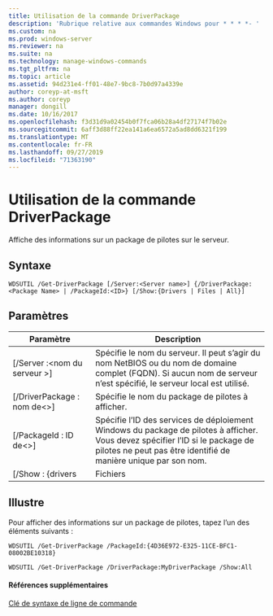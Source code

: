 ```yaml
---
title: Utilisation de la commande DriverPackage
description: 'Rubrique relative aux commandes Windows pour * * * *- '
ms.custom: na
ms.prod: windows-server
ms.reviewer: na
ms.suite: na
ms.technology: manage-windows-commands
ms.tgt_pltfrm: na
ms.topic: article
ms.assetid: 94d231e4-ff01-48e7-9bc8-7b0d97a4339e
author: coreyp-at-msft
ms.author: coreyp
manager: dongill
ms.date: 10/16/2017
ms.openlocfilehash: f3d31d9a02454b0f7fca06b28a4df27174f7b02e
ms.sourcegitcommit: 6aff3d88ff22ea141a6ea6572a5ad8dd6321f199
ms.translationtype: MT
ms.contentlocale: fr-FR
ms.lasthandoff: 09/27/2019
ms.locfileid: "71363190"
---
```

# <a name="using-the-get-driverpackage-command"></a>Utilisation de la commande DriverPackage



Affiche des informations sur un package de pilotes sur le serveur.

## <a name="syntax"></a>Syntaxe

```
WDSUTIL /Get-DriverPackage [/Server:<Server name>] {/DriverPackage:<Package Name> | /PackageId:<ID>} [/Show:{Drivers | Files | All}]
```

## <a name="parameters"></a>Paramètres

|        Paramètre         |                                                                           Description                                                                            |
|--------------------------|------------------------------------------------------------------------------------------------------------------------------------------------------------------|
| [/Server :\<nom du serveur >] |              Spécifie le nom du serveur. Il peut s’agir du nom NetBIOS ou du nom de domaine complet (FQDN). Si aucun nom de serveur n’est spécifié, le serveur local est utilisé.               |
| [/DriverPackage : nom de\<>] |                                                        Spécifie le nom du package de pilotes à afficher.                                                         |
|    [/PackageId : ID de\<>]    | Spécifie l’ID des services de déploiement Windows du package de pilotes à afficher. Vous devez spécifier l’ID si le package de pilotes ne peut pas être identifié de manière unique par son nom. |
|     [/Show : {drivers     |                                                                              Fichiers                                                                               |

## <a name="BKMK_examples"></a>Illustre

Pour afficher des informations sur un package de pilotes, tapez l’un des éléments suivants :
```
WDSUTIL /Get-DriverPackage /PackageId:{4D36E972-E325-11CE-BFC1-08002BE10318}
```
```
WDSUTIL /Get-DriverPackage /DriverPackage:MyDriverPackage /Show:All
```

#### <a name="additional-references"></a>Références supplémentaires

[Clé de syntaxe de ligne de commande](command-line-syntax-key.md)